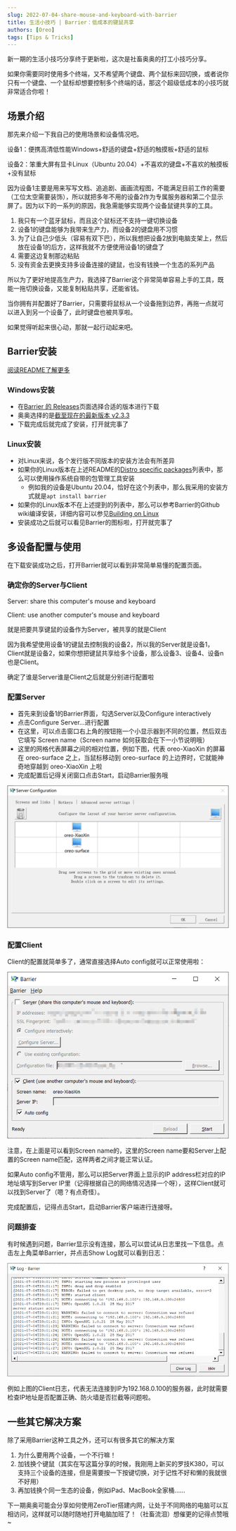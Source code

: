 ```yaml
---
slug: 2022-07-04-share-mouse-and-keyboard-with-barrier
title: 生活小技巧 | Barrier：低成本的键鼠共享
authors: [Oreo]
tags: [Tips & Tricks]
---
```


新一期的生活小技巧分享终于更新啦，这次是社畜奥奥的打工小技巧分享。

如果你需要同时使用多个终端，又不希望两个键盘、两个鼠标来回切换，或者说你只有一个键盘、一个鼠标却想要控制多个终端的话，那这个超级低成本的小技巧就非常适合你啦！

<!-- truncate -->

## 场景介绍

那先来介绍一下我自己的使用场景和设备情况吧。

设备1：便携高清低性能Windows+舒适的键盘+舒适的触摸板+舒适的鼠标

设备2：笨重大屏有显卡Linux（Ubuntu 20.04）+不喜欢的键盘+不喜欢的触摸板+没有鼠标

因为设备1主要是用来写写文档、追追剧、画画流程图，不能满足目前工作的需要（工位太空需要装饰），所以就把多年不用的设备2作为专属服务器和第二个显示屏了。因为以下的一系列的原因，我急需能够实现两个设备鼠键共享的工具。

1. 我只有一个蓝牙鼠标，而且这个鼠标还不支持一键切换设备
2. 设备1的键盘能够为我带来生产力，而设备2的键盘用不习惯
3. 为了让自己少低头（容易有双下巴），所以我想把设备2放到电脑支架上，然后放在设备1的后方，这样我就不方便使用设备1的键盘了
4. 需要这边复制那边粘贴
5. 没有资金去更换支持多设备连接的键鼠，也没有钱换一个生态的系列产品

所以为了更好地提高生产力，我选择了Barrier这个非常简单容易上手的工具，既能一拖切换设备，又能复制粘贴共享，还能省钱。

当你拥有并配置好了Barrier，只需要将鼠标从一个设备拖到边界，再拖一点就可以进入到另一个设备了，此时键盘也被共享啦。

如果觉得听起来很心动，那就一起行动起来吧。

## Barrier安装

[阅读README了解更多](https://github.com/debauchee/barrier)

### Windows安装

- 在[Barrier 的 Releases](https://github.com/debauchee/barrier/releases)页面选择合适的版本进行下载
- 奥奥选择的是[截至现在的最新版本 v2.3.3](https://github.com/debauchee/barrier/releases/download/v2.3.3/BarrierSetup-2.3.3-release.exe)
- 下载完成后就完成了安装，打开就完事了

### Linux安装

- 对Linux来说，各个发行版不同版本的安装方法会有所差异
- 如果你的Linux版本在上述README的[Distro specific packages](https://github.com/debauchee/barrier#distro-specific-packages)列表中，那么可以使用操作系统自带的包管理工具安装
    - 例如我的设备是Ubuntu 20.04，恰好在这个列表中，那么我采用的安装方式就是`apt install barrier`
- 如果你的Linux版本不在上述提到的列表中，那么可以参考Barrier的Github wiki编译安装，详细内容可以参见[Building on Linux](https://github.com/debauchee/barrier/wiki/Building-on-Linux)
- 安装成功之后就可以看见Barrier的图标啦，打开就完事了

## 多设备配置与使用

在下载安装成功之后，打开Barrier就可以看到非常简单易懂的配置页面。

### 确定你的Server与Client

Server: share this computer's mouse and keyboard

Client: use another computer's mouse and keyboard

就是把要共享键鼠的设备作为Server，被共享的就是Client

因为我希望使用设备1的键鼠去控制我的设备2，所以我的Server就是设备1，Client就是设备2，如果你想把键鼠共享给多个设备，那么设备3、设备4、设备n也是Client。

确定了谁是Server谁是Client之后就是分别进行配置啦

### 配置Server

- 首先来到设备1的Barrier界面，勾选Server以及Configure interactively
- 点击Configure Server...进行配置
- 在这里，可以点击窗口右上角的按钮拖一个小显示器到不同的位置，然后双击它填写 Screen name（Screen name 如何获取会在下一小节说明哦）
- 这里的网格代表屏幕之间的相对位置，例如下图，代表 oreo-XiaoXin 的屏幕在 oreo-surface 之上，当鼠标移动到 oreo-surface 的上边界时，它就能神奇地穿越到 oreo-XiaoXin 上啦
- 完成配置后记得关闭窗口点击Start，启动Barrier服务哦

![Server Configuration](./01-server-configuration.png)

### 配置Client

Client的配置就简单多了，通常直接选择Auto config就可以正常使用啦：

![Client Configuration](./02-client-configuration.png)

注意，在上面是可以看到Screen name的，这里的Screen name要和Server上配置的Screen name匹配，这样两者之间才能正常认证。

如果Auto config不管用，那么可以把Server界面上显示的IP address栏对应的IP地址填写到Server IP里（记得根据自己的网络情况选择一个呀），这样Client就可以找到Server了（嗯？有点奇怪）。

完成配置后，记得点击Start，启动Barrier客户端进行连接呀。

### 问题排查

有时候遇到问题，Barrier显示没有连接，那么可以尝试从日志里找一下信息。点击左上角菜单Barrier，并点击Show Log就可以看到日志：

![Logs](./03-logs.png)

例如上图的Client日志，代表无法连接到IP为192.168.0.100的服务器，此时就需要检查IP地址是否配置正确、防火墙是否拦截等问题啦。

## 一些其它解决方案

除了采用Barrier这种工具之外，还可以有很多其它的解决方案

1. 为什么要用两个设备，一个不行嘛！
2. 加钱换个键鼠（其实在写这篇分享的时候，我刚用上新买的罗技K380，可以支持三个设备的连接，但是需要按一下按键切换，对于记性不好和懒的我就很不好用）
3. 再加钱换个同一生态的设备，例如iPad、MacBook全家桶……

下一期奥奥可能会分享如何使用ZeroTier搭建内网，让处于不同网络的电脑可以互相访问，这样就可以随时随地打开电脑加班了！（社畜流泪）想催更的记得点赞哦~
